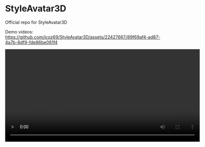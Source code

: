 # StyleAvatar3D
Official repo for StyleAvatar3D


Demo videos:
https://github.com/icoz69/StyleAvatar3D/assets/22427667/89f69af4-ad87-4a7b-8df9-fde86be081f4

<video width="630" height="300" src="[https://user-images.githubusercontent.com/126239/151127893-5c98ba8d-c431-4a25-bb1f-e0b33645a2b6.mp4](https://github-production-user-asset-6210df.s3.amazonaws.com/22427667/241861075-89f69af4-ad87-4a7b-8df9-fde86be081f4.mp4)"></video>
